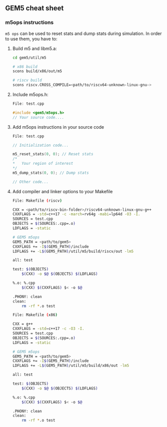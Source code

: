 ## GEM5 cheat sheet

### m5ops instructions
```m5 ops``` can be used to reset stats and dump stats during simulation. In order to use them, you have to:
1. Build m5 and libm5.a:
    ```bash
    cd gem5/util/m5

    # x86 build
    scons build/x86/out/m5  

    # riscv build
    scons riscv.CROSS_COMPILE=<path/to/riscv64-unknown-linux-gnu-> 
    ```
2. Include m5ops.h:
    ```c++
    File: test.cpp

    #include <gem5/m5ops.h>
    // Your source code....
    ```
3. Add m5ops instructions in your source code
    ```c++
    File: test.cpp

    // Initialization code...

    m5_reset_stats(0, 0); // Reset stats
    /*
    *   Your region of interest
    */ 
    m5_dump_stats(0, 0); // Dump stats

    // Other code...
    ```
4. Add compiler and linker options to your Makefile
    ```bash
    File: Makefile (riscv)

    CXX = <path/to/riscv-bin-folder>/riscv64-unknown-linux-gnu-g++
    CXXFLAGS = -std=c++17 -c -march=rv64g -mabi=lp64d -O3 -I.
    SOURCES = test.cpp
    OBJECTS = $(SOURCES:.cpp=.o)
    LDFLAGS = -static

    # GEM5 m5ops 
    GEM5_PATH = <path/to/gem5>
    CXXFLAGS += -I$(GEM5_PATH)/include
    LDFLAGS += -L$(GEM5_PATH)/util/m5/build/riscv/out -lm5

    all: test

    test: $(OBJECTS)
        $(CXX) -o $@ $(OBJECTS) $(LDFLAGS)

    %.o: %.cpp
        $(CXX) $(CXXFLAGS) $< -o $@

    .PHONY: clean
    clean:
        rm -rf *.o test
    ```

    ```bash
    File: Makefile (x86)

    CXX = g++
    CXXFLAGS = -std=c++17 -c -O3 -I.
    SOURCES = test.cpp
    OBJECTS = $(SOURCES:.cpp=.o)
    LDFLAGS = -static

    # GEM5 m5ops 
    GEM5_PATH = <path/to/gem5>
    CXXFLAGS += -I$(GEM5_PATH)/include
    LDFLAGS += -L$(GEM5_PATH)/util/m5/build/x86/out -lm5

    all: test

    test: $(OBJECTS)
        $(CXX) -o $@ $(OBJECTS) $(LDFLAGS)

    %.o: %.cpp
        $(CXX) $(CXXFLAGS) $< -o $@

    .PHONY: clean
    clean:
        rm -rf *.o test
    ```

